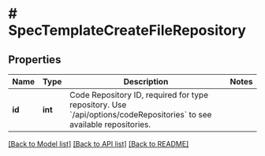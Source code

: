# # SpecTemplateCreateFileRepository

## Properties

Name | Type | Description | Notes
------------ | ------------- | ------------- | -------------
**id** | **int** | Code Repository ID, required for type repository. Use &#x60;/api/options/codeRepositories&#x60; to see available repositories. |

[[Back to Model list]](../../README.md#models) [[Back to API list]](../../README.md#endpoints) [[Back to README]](../../README.md)
